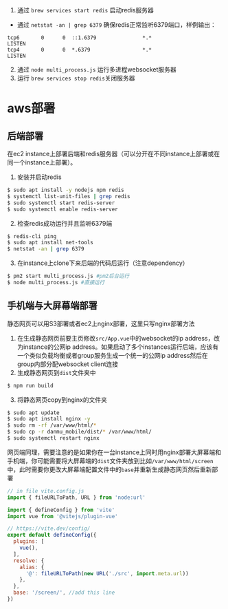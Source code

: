 1. 通过 `brew services start redis` 启动redis服务器
  - 通过 `netstat -an | grep 6379` 确保redis正常监听6379端口，样例输出：
```
tcp6       0      0  ::1.6379               *.*                    LISTEN     
tcp4       0      0  *.6379                 *.*                    LISTEN  
```
2. 通过 `node multi_process.js` 运行多进程websocket服务器
3. 运行 `brew services stop redis`关闭服务器

# aws部署
## 后端部署
在ec2 instance上部署后端和redis服务器（可以分开在不同instance上部署或在同一个instance上部署）。
1. 安装并启动redis
``` bash
$ sudo apt install -y nodejs npm redis
$ systemctl list-unit-files | grep redis
$ sudo systemctl start redis-server
$ sudo systemctl enable redis-server
```
2. 检查redis成功运行并且监听6379端
``` bash
$ redis-cli ping
$ sudo apt install net-tools
$ netstat -an | grep 6379
```
3. 在instance上clone下来后端的代码后运行（注意dependency）
``` bash
$ pm2 start multi_process.js #pm2后台运行
$ node multi_process.js #直接运行
```

## 手机端与大屏幕端部署
静态网页可以用S3部署或者ec2上nginx部署，这里只写nginx部署方法
 
1. 在生成静态网页前要主页修改`src/App.vue`中的websocket的ip address，改为instance的公网ip address。如果启动了多个instances运行后端，应该有一个类似负载均衡或者group服务生成一个统一的公网ip address然后在group内部分配websocket client连接
2. 生成静态网页到`dist`文件夹中
``` bash
$ npm run build
```
3. 将静态网页copy到nginx的文件夹
``` bash
$ sudo apt update
$ sudo apt install nginx -y
$ sudo rm -rf /var/www/html/*
$ sudo cp -r danmu_mobile/dist/* /var/www/html/
$ sudo systemctl restart nginx
```
网页端同理，需要注意的是如果你在一台instance上同时用nginx部署大屏幕端和手机端，你可能需要将大屏幕端的`dist`文件夹放到比如`/var/www/html/screen`中，此时需要你更改大屏幕端配置文件中的`base`并重新生成静态网页然后重新部署
``` javascript
// in file vite.config.js
import { fileURLToPath, URL } from 'node:url'

import { defineConfig } from 'vite'
import vue from '@vitejs/plugin-vue'

// https://vite.dev/config/
export default defineConfig({
  plugins: [
    vue(),
  ],
  resolve: {
    alias: {
      '@': fileURLToPath(new URL('./src', import.meta.url))
    },
  },
  base: '/screen/', //add this line
})
